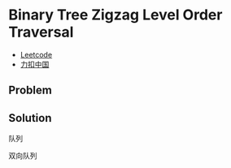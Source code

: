 # Binary Tree Zigzag Level Order Traversal

- [Leetcode](https://leetcode.com/problems/binary-tree-zigzag-level-order-traversal)
- [力扣中国](https://leetcode.cn/problems/binary-tree-zigzag-level-order-traversal)

## Problem

[](desc.md ':include')

## Solution

队列

[](queue.h ':include :type=code cpp')

双向队列

[](deque.cpp.cpp ':include :type=code cpp')
